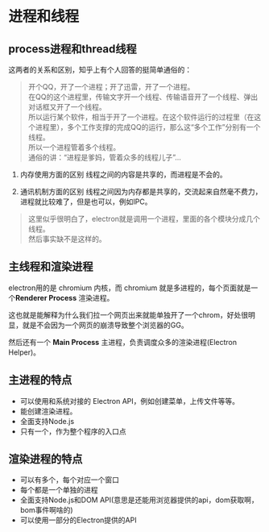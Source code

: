 # 进程和线程

## process进程和thread线程

这两者的关系和区别，知乎上有个人回答的挺简单通俗的：

>开个QQ，开了一个进程；开了迅雷，开了一个进程。  
在QQ的这个进程里，传输文字开一个线程、传输语音开了一个线程、弹出对话框又开了一个线程。  
所以运行某个软件，相当于开了一个进程。在这个软件运行的过程里（在这个进程里），多个工作支撑的完成QQ的运行，那么这“多个工作”分别有一个线程。  
所以一个进程管着多个线程。  
通俗的讲：“进程是爹妈，管着众多的线程儿子”...

1. 内存使用方面的区别
线程之间的内容是共享的，而进程是不会的。

2. 通讯机制方面的区别
线程之间因为内存都是共享的，交流起来自然毫不费力，进程就比较难了，但是也可以，例如IPC。

>这里似乎很明白了，electron就是调用一个进程，里面的各个模块分成几个线程。  
然后事实缺不是这样的。

## 主线程和渲染进程

electron用的是 chromium 内核，而 chromium 就是多进程的，每个页面就是一个**Renderer Process** 渲染进程。

这也就是能解释为什么我们拉一个网页出来就能单独开了一个chrom，好处很明显，就是不会因为一个网页的崩溃导致整个浏览器的GG。

然后还有一个 **Main Process** 主进程，负责调度众多的渲染进程(Electron Helper)。

## 主进程的特点

* 可以使用和系统对接的 Electron API，例如创建菜单，上传文件等等。
* 能创建渲染进程。
* 全面支持Node.js
* 只有一个，作为整个程序的入口点

## 渲染进程的特点

* 可以有多个，每个对应一个窗口
* 每个都是一个单独的进程
* 全面支持Node.js和DOM API(意思是还能用浏览器提供的api，dom获取啊，bom事件啊啥的)
* 可以使用一部分的Electron提供的API

